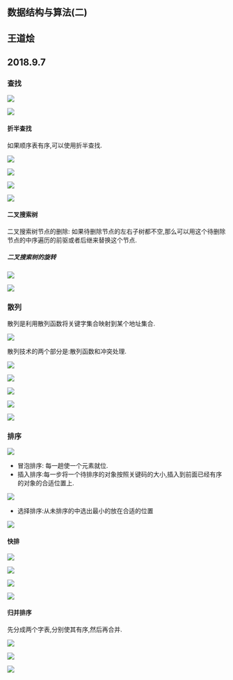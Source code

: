 ## 数据结构与算法(二)
## 王道烩
## 2018.9.7

### 查找

![](./images/64.png)

![](./images/65.png)

#### 折半查找

如果顺序表有序,可以使用折半查找.

![](./images/66.png)

![](./images/67.png)

![](./images/68.png)

![](./images/69.png)

#### 二叉搜索树

二叉搜索树节点的删除:
如果待删除节点的左右子树都不空,那么可以用这个待删除节点的中序遍历的前驱或者后继来替换这个节点.

##### 二叉搜索树的旋转

![](./images/70.png)

![](./images/71.png)

### 散列

散列是利用散列函数将关键字集合映射到某个地址集合.

![](./images/72.png)

散列技术的两个部分是:散列函数和冲突处理.

![](./images/73.png)

![](./images/74.png)

![](./images/75.png)

![](./images/76.png)

![](./images/77.png)

### 排序

![](./images/78.png)

- 冒泡排序: 每一趟使一个元素就位.
- 插入排序:每一步将一个待排序的对象按照关键码的大小,插入到前面已经有序的对象的合适位置上.

![](./images/79.png)

- 选择排序:从未排序的中选出最小的放在合适的位置

![](./images/80.png)

#### 快排

![](./images/81.png)

![](./images/82.png)

![](./images/83.png)

![](./images/84.png)

#### 归并排序

先分成两个字表,分别使其有序,然后再合并.

![](./images/85.png)

![](./images/86.png)

![](./images/87.png)

